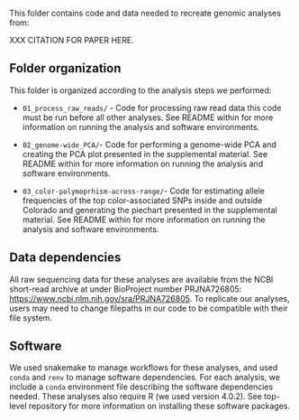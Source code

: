 This folder contains code and data needed to recreate genomic analyses from:

XXX CITATION FOR PAPER HERE. 

## Folder organization

This folder is organized according to the analysis steps we performed:

* `01_process_raw_reads/` - Code for processing raw read data this code must be run before all other analyses. See README within for more information on running the analysis and software environments. 

* `02_genome-wide_PCA/`- Code for performing a genome-wide PCA and creating the PCA plot presented in the supplemental material. See README within for more information on running the analysis and software environments. 

* `03_color-polymoprhism-across-range/`- Code for estimating allele frequencies of the top color-associated SNPs inside and outside Colorado and generating the piechart presented in the supplemental material. See README within for more information on running the analysis and software environments. 


## Data dependencies

All raw sequencing data for these analyses are available from the NCBI short-read archive at under BioProject number PRJNA726805: https://www.ncbi.nlm.nih.gov/sra/PRJNA726805. To replicate our analyses, users may need to change filepaths in our code to be compatible with their file system. 


## Software 

We used snakemake to manage workflows for these analyses, and used `conda` and `renv` to manage software dependencies. For each analysis, we include a `conda` environment file describing the software dependencies needed. These analyses also require R (we used version 4.0.2). See top-level repository for more information on installing these software packages. 


